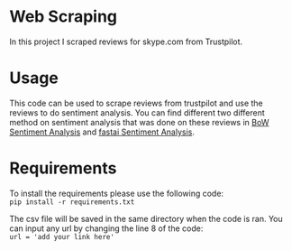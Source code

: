 # Web Scraping
In this project I scraped reviews for skype.com from Trustpilot.

# Usage

This code can be used to scrape reviews from trustpilot and use the reviews to do sentiment analysis. You can find different two different method on sentiment analysis that was done on these reviews in [BoW Sentiment Analysis](https://github.com/kouroshm/BoW-sentiment-analysis) and [fastai Sentiment Analysis](https://github.com/kouroshm/fast-ai-sentiment-analysis).

# Requirements
To install the requirements please use the following code:  
`pip install -r requirements.txt`  

The csv file will be saved in the same directory when the code is ran. 
You can input any url by changing the line 8 of the code:  
`url = 'add your link here'`
